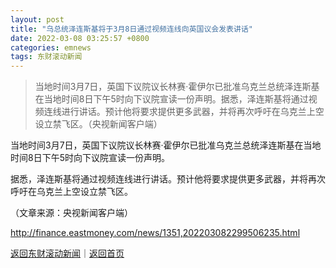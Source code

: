 ```yaml
---
layout: post
title: "乌总统泽连斯基将于3月8日通过视频连线向英国议会发表讲话"
date: 2022-03-08 03:25:57 +0800
categories: emnews
tags: 东财滚动新闻
---
```

> 当地时间3月7日，英国下议院议长林赛·霍伊尔已批准乌克兰总统泽连斯基在当地时间8日下午5时向下议院宣读一份声明。据悉，泽连斯基将通过视频连线进行讲话。预计他将要求提供更多武器，并将再次呼吁在乌克兰上空设立禁飞区。（央视新闻客户端）

<p>当地时间3月7日，英国下议院议长林赛·霍伊尔已批准乌克兰总统泽连斯基在当地时间8日下午5时向下议院宣读一份声明。</p><p>据悉，泽连斯基将通过视频连线进行讲话。预计他将要求提供更多武器，并将再次呼吁在乌克兰上空设立禁飞区。</p><p class="em_media">（文章来源：央视新闻客户端）</p>

<http://finance.eastmoney.com/news/1351,202203082299506235.html>

[返回东财滚动新闻](//finews.withounder.com/emnews/)｜[返回首页](//finews.withounder.com/)